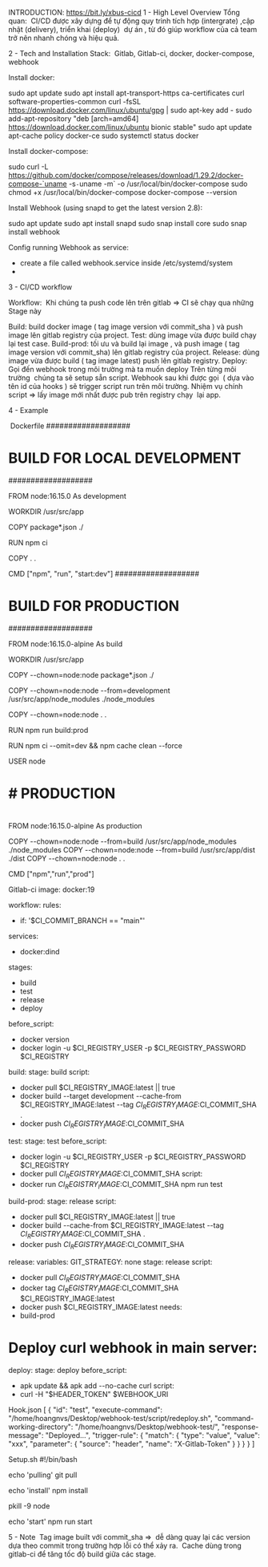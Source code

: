 INTRODUCTION: https://bit.ly/xbus-cicd
1 - High Level Overview
Tổng quan:  CI/CD được xây dựng để tự động quy trình tích hợp (intergrate) ,cập nhật (delivery), triển khai (deploy)  dự án , từ đó giúp workflow của cả team trở nên nhanh chóng và hiệu quả.

2 - Tech and Installation
Stack:  Gitlab, Gitlab-ci, docker, docker-compose, webhook



Install docker:

sudo apt update
sudo apt install apt-transport-https ca-certificates curl software-properties-common
curl -fsSL https://download.docker.com/linux/ubuntu/gpg | sudo apt-key add -
sudo add-apt-repository "deb [arch=amd64] https://download.docker.com/linux/ubuntu bionic stable"
sudo apt update
apt-cache policy docker-ce
sudo systemctl status docker


Install docker-compose:

sudo curl -L https://github.com/docker/compose/releases/download/1.29.2/docker-compose-`uname -s`-`uname -m` -o /usr/local/bin/docker-compose
sudo chmod +x /usr/local/bin/docker-compose
docker-compose --version


Install Webhook (using snapd to get the latest version 2.8):

sudo apt update
sudo apt install snapd
sudo snap install core
sudo snap install webhook


Config running Webhook as service:


- create a file called webhook.service inside /etc/systemd/system
-



3 - CI/CD workflow
 

Workflow:  Khi chúng ta push code lên trên gitlab => CI sẽ chạy qua những Stage này 

Build: build docker image ( tag image version với commit_sha ) và push image lên gitlab registry của project.
Test: dùng image vừa được build chạy lại test case.
Build-prod: tối ưu và build lại image , và push image ( tag image version với commit_sha) lên gitlab registry của project.
Release: dùng image vừa được build ( tag image latest) push lên gitlab registry.
Deploy: 
Gọi đến webhook trong môi trường mà ta muốn deploy
Trên từng môi trường  chúng ta sẽ setup sẵn script.
Webhook sau khi được gọi  ( dựa vào tên id của hooks ) sẽ trigger script run trên môi trường.
Nhiệm vụ chính script => lấy image mới nhất được pub trên registry chạy  lại app.


4 - Example


 Dockerfile
###################
# BUILD FOR LOCAL DEVELOPMENT
###################

FROM node:16.15.0 As development

WORKDIR /usr/src/app

COPY package*.json ./

RUN npm ci

COPY . .

CMD ["npm", "run", "start:dev"]
###################
# BUILD FOR PRODUCTION
###################

FROM node:16.15.0-alpine As build

WORKDIR /usr/src/app

COPY --chown=node:node package*.json ./

COPY --chown=node:node --from=development /usr/src/app/node_modules ./node_modules

COPY --chown=node:node . .

RUN npm run build:prod


RUN npm ci --omit=dev && npm cache clean --force

USER node

# ###################
# # PRODUCTION
# ###################

FROM node:16.15.0-alpine As production

COPY --chown=node:node --from=build /usr/src/app/node_modules ./node_modules
COPY --chown=node:node --from=build /usr/src/app/dist ./dist
COPY --chown=node:node . .


CMD ["npm","run","prod"]



Gitlab-ci
image: docker:19

workflow:
rules:
- if: '$CI_COMMIT_BRANCH == "main"'

services:
- docker:dind

stages:
- build
- test
- release
- deploy

before_script:
- docker version
- docker login -u $CI_REGISTRY_USER -p $CI_REGISTRY_PASSWORD $CI_REGISTRY

build:
stage: build
script:
- docker pull $CI_REGISTRY_IMAGE:latest || true
- docker build --target development --cache-from $CI_REGISTRY_IMAGE:latest --tag $CI_REGISTRY_IMAGE:$CI_COMMIT_SHA .
- docker push $CI_REGISTRY_IMAGE:$CI_COMMIT_SHA

test:
stage: test
before_script:
- docker login -u $CI_REGISTRY_USER -p $CI_REGISTRY_PASSWORD $CI_REGISTRY
- docker pull $CI_REGISTRY_IMAGE:$CI_COMMIT_SHA
script:
- docker run $CI_REGISTRY_IMAGE:$CI_COMMIT_SHA npm run test

build-prod:
stage: release
script:
- docker pull $CI_REGISTRY_IMAGE:latest || true
- docker build --cache-from $CI_REGISTRY_IMAGE:latest --tag $CI_REGISTRY_IMAGE:$CI_COMMIT_SHA .
- docker push $CI_REGISTRY_IMAGE:$CI_COMMIT_SHA

release:
variables:
GIT_STRATEGY: none
stage: release
script:
- docker pull $CI_REGISTRY_IMAGE:$CI_COMMIT_SHA
- docker tag $CI_REGISTRY_IMAGE:$CI_COMMIT_SHA $CI_REGISTRY_IMAGE:latest
- docker push $CI_REGISTRY_IMAGE:latest
needs:
- build-prod

# Deploy curl webhook in main server:
deploy:
stage: deploy
before_script:
- apk update && apk add --no-cache curl
script:
- curl -H "$HEADER_TOKEN" $WEBHOOK_URI

Hook.json
[
{
"id": "test",
"execute-command": "/home/hoangnvs/Desktop/webhook-test/script/redeploy.sh",
"command-working-directory": "/home/hoangnvs/Desktop/webhook-test/",
"response-message": "Deployed...",
"trigger-rule": 
{
"match": {
"type": "value",
"value": "xxx",
"parameter": {
"source": "header",
"name": "X-Gitlab-Token"
}
}
}
}
]


Setup.sh
#!/bin/bash

echo 'pulling'
git pull

echo 'install'
npm install

pkill -9 node

echo 'start'
npm run start




5 - Note
 Tag image built với commit_sha =>  dễ dàng quay lại các version dựa theo commit trong trường hợp lỗi có thể xảy ra.
 Cache dùng trong gitlab-ci để tăng tốc độ build giữa các stage.
